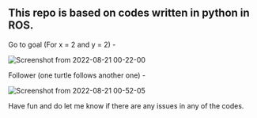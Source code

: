 ## This repo is based on codes written in python in ROS.

Go to goal (For x = 2 and y = 2) - 

![Screenshot from 2022-08-21 00-22-00](https://user-images.githubusercontent.com/92629417/185762902-1a065531-1d15-489e-8e0b-3f305b282832.png)

Follower (one turtle follows another one) - 

![Screenshot from 2022-08-21 00-52-05](https://user-images.githubusercontent.com/92629417/185763096-b79324e5-b6f5-4884-a6c0-662bff9ee9e1.png)

Have fun and do let me know if there are any issues in any of the codes.
